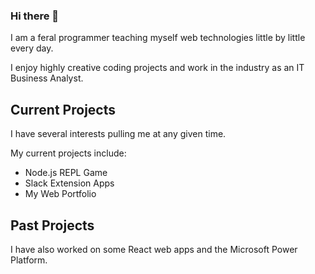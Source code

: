 ### Hi there 👋

I am a feral programmer teaching myself web technologies little by little every day.

I enjoy highly creative coding projects and work in the industry as an IT Business Analyst.

## Current Projects

I have several interests pulling me at any given time. 

My current projects include:

- Node.js REPL Game
- Slack Extension Apps
- My Web Portfolio

## Past Projects

I have also worked on some React web apps and the Microsoft Power Platform.

<!--
**jmdimmick/jmdimmick** is a ✨ _special_ ✨ repository because its `README.md` (this file) appears on your GitHub profile.

Here are some ideas to get you started:

- 🔭 I’m currently working on ...
- 🌱 I’m currently learning ...
- 👯 I’m looking to collaborate on ...
- 🤔 I’m looking for help with ...
- 💬 Ask me about ...
- 📫 How to reach me: ...
- 😄 Pronouns: ...
- ⚡ Fun fact: ...
-->
